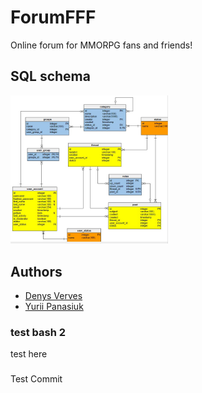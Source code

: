 # ForumFFF
Online forum for MMORPG fans and friends!

## SQL schema
<img src="https://github.com/Pomog/ForumFFF/blob/25c4eb9089759d55ed4141969cdd4ca707d5ceca/SQL_schema.jpg?raw=true" alt="example" style="width:50%;">

## Authors
- [Denys Verves](https://github.com/TartuDen)
- [Yurii Panasiuk](https://github.com/pomog)

### test bash 2
test here
###
Test Commit
